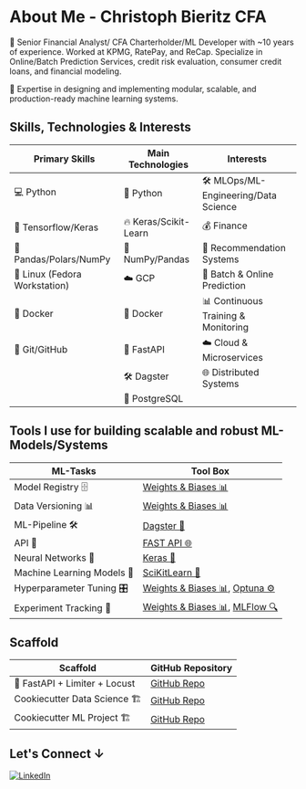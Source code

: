 # About Me - Christoph Bieritz CFA

👋 Senior Financial Analyst/ CFA Charterholder/ML Developer with ~10 years of experience. Worked at KPMG, RatePay, and ReCap. Specialize in Online/Batch Prediction Services, credit risk evaluation, consumer credit loans, and financial modeling.

💼 Expertise in designing and implementing modular, scalable, and production-ready machine learning systems.

## Skills, Technologies & Interests

| **Primary Skills**                 | **Main Technologies**             | **Interests**                          |
|------------------------------------|-----------------------------------|----------------------------------------|
| 💻 Python                           | 🐍 Python                        | 🛠️ MLOps/ML-Engineering/Data Science  |
| 🧠 Tensorflow/Keras                 | 🔥 Keras/Scikit-Learn            | 💰 Finance                             |
| 🐼 Pandas/Polars/NumPy              | 🔢 NumPy/Pandas                  | 🎯 Recommendation Systems              |
| 🐧 Linux (Fedora Workstation)       | ☁️ GCP                           | 🔄 Batch & Online Prediction           |
| 🐳 Docker                           | 🐳 Docker                        | 📊 Continuous Training & Monitoring   |
| 🌱 Git/GitHub                       | 🚀 FastAPI                       | ☁️ Cloud & Microservices              |
|                                     | 🛠️ Dagster                       | 🌐 Distributed Systems                 |
|                                     | 🐘 PostgreSQL                    |                                       |

## Tools I use for building scalable and robust ML-Models/Systems

| **ML-Tasks**                       | **Tool Box**                                                                                          |
|------------------------------------|-------------------------------------------------------------------------------------------------------|
| Model Registry 🗄️                  | [Weights & Biases 📊](https://github.com/wandb/wandb)                                                 |
| Data Versioning 📊                 | [Weights & Biases 📊](https://github.com/wandb/wandb)                                                 |
| ML-Pipeline 🛠️                    | [Dagster 🔧](https://github.com/dagster-io/dagster)                                                   |
| API 🚀                             | [FAST API 🌐](https://github.com/tiangolo/fastapi)                                                    |
| Neural Networks 🧠                 | [Keras 🧬](https://github.com/keras-team/keras)                                                       |
| Machine Learning Models 🤖         | [SciKitLearn 📘](https://github.com/scikit-learn/scikit-learn)                                        |
| Hyperparameter Tuning 🎛️          | [Weights & Biases 📊](https://github.com/wandb/wandb), [Optuna ⚙️](https://github.com/optuna/optuna)  |
| Experiment Tracking 🧪             | [Weights & Biases 📊](https://github.com/wandb/wandb), [MLFlow 🔍](https://github.com/mlflow/mlflow)  |

## Scaffold

| **Scaffold**                       | **GitHub Repository**                                                                                 |
|------------------------------------|-------------------------------------------------------------------------------------------------------|
| 🚀 FastAPI + Limiter + Locust | [GitHub Repo](https://github.com/ChrizzBln89/fastapi_scaffold) |
| Cookiecutter Data Science 🏗️ | [GitHub Repo](https://github.com/drivendata/cookiecutter-data-science) |
| Cookiecutter ML Project 🏗️ | [GitHub Repo](https://github.com/machine-learning-apps/cookiecutter-ml-project) |

## Let's Connect ↓

[![LinkedIn](https://img.shields.io/badge/LinkedIn-0A66C2?style=for-the-badge&logo=linkedin&logoColor=white)](https://www.linkedin.com)
